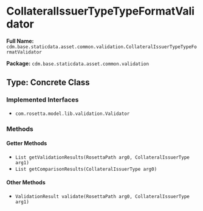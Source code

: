 # CollateralIssuerTypeTypeFormatValidator

**Full Name:** `cdm.base.staticdata.asset.common.validation.CollateralIssuerTypeTypeFormatValidator`

**Package:** `cdm.base.staticdata.asset.common.validation`

## Type: Concrete Class

### Implemented Interfaces

- `com.rosetta.model.lib.validation.Validator`

### Methods

#### Getter Methods

- `List getValidationResults(RosettaPath arg0, CollateralIssuerType arg1)`
- `List getComparisonResults(CollateralIssuerType arg0)`

#### Other Methods

- `ValidationResult validate(RosettaPath arg0, CollateralIssuerType arg1)`

